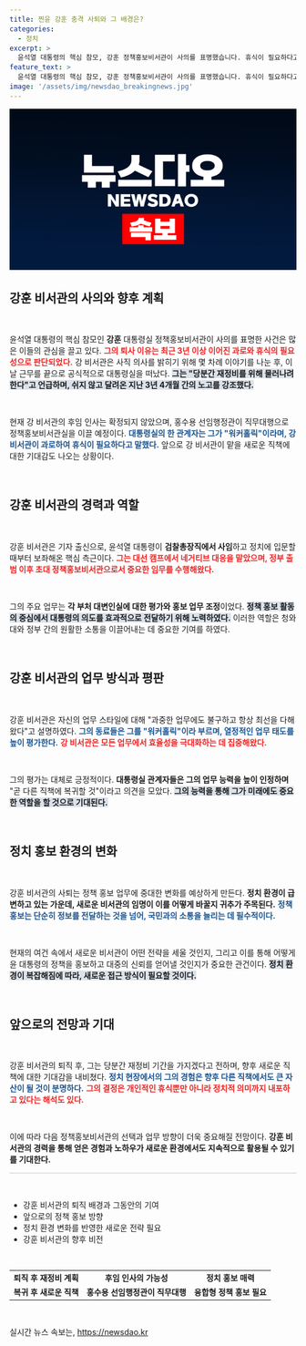 ```yaml
---
title: 찐윤 강훈 충격 사퇴와 그 배경은?
categories:
  - 정치
excerpt: >
  윤석열 대통령의 핵심 참모, 강훈 정책홍보비서관이 사의를 표명했습니다. 휴식이 필요하다고 밝힌 강 비서관, 후임 인사는 미지수인 가운데 그의 발걸음에 관심이 집중됩니다!
feature_text: >
  윤석열 대통령의 핵심 참모, 강훈 정책홍보비서관이 사의를 표명했습니다. 휴식이 필요하다고 밝힌 강 비서관, 후임 인사는 미지수인 가운데 그의 발걸음에 관심이 집중됩니다!
image: '/assets/img/newsdao_breakingnews.jpg'
---
```


<p><img src="/assets/img/newsdao_breakingnews.jpg" alt="bookingtag 속보" /></p>

<h2 data-ke-size="size26">강훈 비서관의 사의와 향후 계획</h2>

<p data-ke-size="size16">&nbsp;</p>

<p>윤석열 대통령의 핵심 참모인 <b>강훈</b> 대통령실 정책홍보비서관이 사의를 표명한 사건은 많은 이들의 관심을 끌고 있다. <b><span style="color: #ee2323;">그의 퇴사 이유는 최근 3년 이상 이어진 과로와 휴식의 필요성으로 판단되었다.</span></b> 강 비서관은 사직 의사를 밝히기 위해 몇 차례 이야기를 나눈 후, 이날 근무를 끝으로 공식적으로 대통령실을 떠났다. <b><span style="background-color: #21538527;">그는 "당분간 재정비를 위해 물러나려 한다"고 언급하며, 쉬지 않고 달려온 지난 3년 4개월 간의 노고를 강조했다.</span></b></p>

<p data-ke-size="size16">&nbsp;</p>

<p>현재 강 비서관의 후임 인사는 확정되지 않았으며, 홍수용 선임행정관이 직무대행으로 정책홍보비서관실을 이끌 예정이다. <b><span style="color: #1a5490;">대통령실의 한 관계자는 그가 "워커홀릭"이라며, 강 비서관이 과로하여 휴식이 필요하다고 말했다.</span></b> 앞으로 강 비서관이 맡을 새로운 직책에 대한 기대감도 나오는 상황이다.</p>

<p data-ke-size="size16">&nbsp;</p>

<h2 data-ke-size="size26">강훈 비서관의 경력과 역할</h2>

<p data-ke-size="size16">&nbsp;</p>

<p>강훈 비서관은 기자 출신으로, 윤석열 대통령이 <b>검찰총장직에서 사임</b>하고 정치에 입문할 때부터 보좌해온 핵심 측근이다. <b><span style="color: #ee2323;">그는 대선 캠프에서 네거티브 대응을 맡았으며, 정부 출범 이후 초대 정책홍보비서관으로서 중요한 임무를 수행해왔다.</span></b></p>

<p data-ke-size="size16">&nbsp;</p>

<p>그의 주요 업무는 <b>각 부처 대변인실에 대한 평가와 홍보 업무 조정</b>이었다. <b><span style="background-color: #21538527;">정책 홍보 활동의 중심에서 대통령의 의도를 효과적으로 전달하기 위해 노력하였다.</span></b> 이러한 역할은 청와대와 정부 간의 원활한 소통을 이끌어내는 데 중요한 기여를 하였다.</p>

<p data-ke-size="size16">&nbsp;</p>

<h2 data-ke-size="size26">강훈 비서관의 업무 방식과 평판</h2>

<p data-ke-size="size16">&nbsp;</p>

<p>강훈 비서관은 자신의 업무 스타일에 대해 "과중한 업무에도 불구하고 항상 최선을 다해왔다"고 설명하였다. <b><span style="color: #1a5490;">그의 동료들은 그를 "워커홀릭"이라 부르며, 열정적인 업무 태도를 높이 평가한다.</span></b> <b><span style="color: #ee2323;">강 비서관은 모든 업무에서 효율성을 극대화하는 데 집중해왔다.</span></b> </p>

<p data-ke-size="size16">&nbsp;</p>

<p>그의 평가는 대체로 긍정적이다. <b>대통령실 관계자들은 그의 업무 능력을 높이 인정하며</b> "곧 다른 직책에 복귀할 것"이라고 의견을 모았다. <b><span style="background-color: #21538527;">그의 능력을 통해 그가 미래에도 중요한 역할을 할 것으로 기대된다.</span></b></p>

<p data-ke-size="size16">&nbsp;</p>

<h2 data-ke-size="size26">정치 홍보 환경의 변화</h2>

<p data-ke-size="size16">&nbsp;</p>

<p>강훈 비서관의 사퇴는 정책 홍보 업무에 중대한 변화를 예상하게 만든다. <b>정치 환경이 급변하고 있는 가운데, 새로운 비서관의 임명이 이를 어떻게 바꿀지 귀추가 주목된다.</b> <b><span style="color: #1a5490;">정책 홍보는 단순히 정보를 전달하는 것을 넘어, 국민과의 소통을 늘리는 데 필수적이다.</span></b> </p>

<p data-ke-size="size16">&nbsp;</p>

<p>현재의 여건 속에서 새로운 비서관이 어떤 전략을 세울 것인지, 그리고 이를 통해 어떻게 윤 대통령의 정책을 홍보하고 대중의 신뢰를 얻어낼 것인지가 중요한 관건이다. <b><span style="background-color: #21538527;">정치 환경이 복잡해짐에 따라, 새로운 접근 방식이 필요할 것이다.</span></b></p>

<p data-ke-size="size16">&nbsp;</p>

<h2 data-ke-size="size26">앞으로의 전망과 기대</h2>

<p data-ke-size="size16">&nbsp;</p>

<p>강훈 비서관의 퇴직 후, 그는 당분간 재정비 기간을 가지겠다고 전하며, 향후 새로운 직책에 대한 기대감을 내비쳤다. <b><span style="color: #1a5490;">정치 현장에서의 그의 경험은 향후 다른 직책에서도 큰 자산이 될 것이 분명하다.</span></b> <b><span style="color: #ee2323;">그의 결정은 개인적인 휴식뿐만 아니라 정치적 의미까지 내포하고 있다는 해석도 있다.</span></b> </p>

<p data-ke-size="size16">&nbsp;</p>

<p>이에 따라 다음 정책홍보비서관의 선택과 업무 방향이 더욱 중요해질 전망이다. <b>강훈 비서관의 경력을 통해 얻은 경험과 노하우가 새로운 환경에서도 지속적으로 활용될 수 있기를 기대한다.</b> </p>

<hr style="height: 1px; background-color: #cccccc; border: none;"/>

<p data-ke-size="size16">&nbsp;</p>

<ul>
    <li>강훈 비서관의 퇴직 배경과 그동안의 기여</li>
    <li>앞으로의 정책 홍보 방향</li>
    <li>정치 환경 변화를 반영한 새로운 전략 필요</li>
    <li>강훈 비서관의 향후 비전</li>
</ul>

<p data-ke-size="size16">&nbsp;</p>

<table style="width: 100%; border-collapse: collapse;">
    <tr>
        <td style="text-align: center; height: 17px;"><b>퇴직 후 재정비 계획</b></td>
        <td style="text-align: center; height: 17px;"><b>후임 인사의 가능성</b></td>
        <td style="text-align: center; height: 17px;"><b>정치 홍보 매력</b></td>
    </tr>
    <tr>
        <td style="text-align: center; height: 17px;"><b>복귀 후 새로운 직책</b></td>
        <td style="text-align: center; height: 17px;"><b>홍수용 선임행정관이 직무대행</b></td>
        <td style="text-align: center; height: 17px;"><b>융합형 정책 홍보 필요</b></td>
    </tr>
</table>

<p data-ke-size="size16">&nbsp;</p>
실시간 뉴스 속보는, <a href="https://newsdao.kr" rel="dofollow">https://newsdao.kr</a>


